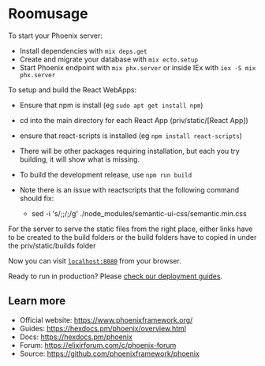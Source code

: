 # Roomusage

To start your Phoenix server:

  * Install dependencies with `mix deps.get`
  * Create and migrate your database with `mix ecto.setup`
  * Start Phoenix endpoint with `mix phx.server` or inside IEx with `iex -S mix phx.server`

To setup and build the React WebApps:

  * Ensure that npm is install (eg `sudo apt get install npm`) 
  * cd into the main directory for each React App (priv/static/[React App])
  * ensure that react-scripts is installed (eg `npm install react-scripts`)
  * There will be other packages requiring installation, but each you try building, it will show what is missing.
  * To build the development release, use `npm run build`

  * Note there is an issue with reactscripts that the following command should fix:
    * sed -i 's/;;/;/g' ./node_modules/semantic-ui-css/semantic.min.css

For the server to serve the static files from the right place, either links have to be created to the build folders or the build folders have to copied in under the priv/static/builds folder

Now you can visit [`localhost:8080`](http://localhost:8080) from your browser.

Ready to run in production? Please [check our deployment guides](https://hexdocs.pm/phoenix/deployment.html).

## Learn more

  * Official website: https://www.phoenixframework.org/
  * Guides: https://hexdocs.pm/phoenix/overview.html
  * Docs: https://hexdocs.pm/phoenix
  * Forum: https://elixirforum.com/c/phoenix-forum
  * Source: https://github.com/phoenixframework/phoenix
